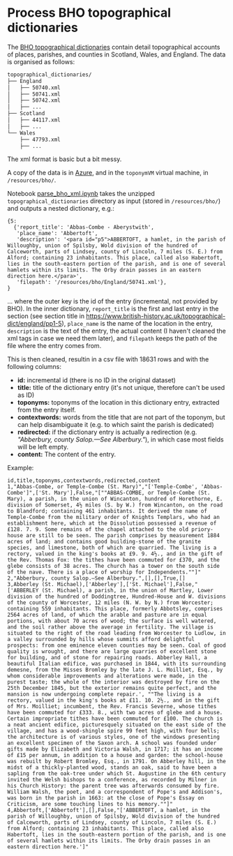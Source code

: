 # Process BHO topographical dictionaries

The [BHO topographical dictionaries](https://www.british-history.ac.uk/search/series/topographical-dict) contain detail topographical accounts of places, parishes, and counties in Scotland, Wales, and England. The data is organised as follows:
```bash
topographical_dictionaries/
├── England
│   ├── 50740.xml
│   ├── 50741.xml
│   ├── 50742.xml
│   ├── ...
├── Scotland
│   ├── 44117.xml
│   ├── ...
└── Wales
    ├── 47793.xml
    ├── ...
```
The xml format is basic but a bit messy.

A copy of the data is in [Azure](https://lwmincomingbho.blob.core.windows.net/topodictionariesbho/topographical%20dictionaries.zip), and in the `toponymVM` virtual machine, in `/resources/bho/`.

Notebook [parse_bho_xml.ipynb](https://github.com/Living-with-machines/PlaceLinking/blob/dev/bho/parse_bho_xml.ipynb) takes the unzipped `topographical_dictionaries` directory as input (stored in `/resources/bho/`) and outputs a nested dictionary, e.g.:
```
{5:
  {'report_title': 'Abbas-Combe - Aberystwith',
   'place_name': 'Abbertoft',
   'description': '<para id="p5">ABBERTOFT, a hamlet, in the parish of Willoughby, union of Spilsby, Wold division of the hundred of Calceworth, parts of Lindsey, county of Lincoln, 7 miles (S. E.) from Alford; containing 23 inhabitants. This place, called also Habertoft, lies in the south-eastern portion of the parish, and is one of several hamlets within its limits. The Orby drain passes in an eastern direction here.</para>',
   'filepath': '/resources/bho/England/50741.xml'},
}
```
... where the outer key is the id of the entry (incremental, not provided by BHO). In the inner dictionary, `report_title` is the first and last entry in the section (see section title in https://www.british-history.ac.uk/topographical-dict/england/pp1-5), `place_name` is the name of the location in the entry, `description` is the text of the entry, the actual content (I haven't cleaned the xml tags in case we need them later), and `filepath` keeps the path of the file where the entry comes from.

This is then cleaned, resultin in a csv file with 18631 rows and with the following columns:
* **id:** incremental id (there is no ID in the original dataset)
* **title:** title of the dictionary entry (it's not unique, therefore can't be used as ID)
* **toponyms:** toponyms of the location in this dictionary entry, extracted from the entry itself.
* **contextwords:** words from the title that are not part of the toponym, but can help disambiguate it (e.g. to which saint the parish is dedicated)
* **redirected:** if the dictionary entry is actually a redirection (e.g. _"Abberbury, county Salop.—See Alberbury."_), in which case most fields will be left empty.
* **content:** The content of the entry.

Example:
```
id,title,toponyms,contextwords,redirected,content
1,"Abbas-Combe, or Temple-Combe (St. Mary)","['Temple-Combe', 'Abbas-Combe']",['St. Mary'],False,"[""ABBAS-COMBE, or Temple-Combe (St. Mary), a parish, in the union of Wincanton, hundred of Horethorne, E. division of Somerset, 4½ miles (S. by W.) from Wincanton, on the road to Blandford; containing 461 inhabitants. It derived the name of Temple-Combe from the military order of Knights Templars, who had an establishment here, which at the Dissolution possessed a revenue of £128. 7. 9. Some remains of the chapel attached to the old priory-house are still to be seen. The parish comprises by measurement 1884 acres of land; and contains good building-stone of the granite species, and limestone, both of which are quarried. The living is a rectory, valued in the king's books at £9. 9. 4½., and in the gift of the Rev. Thomas Fox: the tithes have been commuted for £370, and the glebe consists of 38 acres. The church has a tower on the south side of the nave. There is a place of worship for Independents.""]"
2,"Abberbury, county Salop.—See Alberbury.",[],[],True,[]
3,Abberley (St. Michael),['Abberley'],['St. Michael'],False,"['ABBERLEY (St. Michael), a parish, in the union of Martley, Lower division of the hundred of Doddingtree, Hundred-House and W. divisions of the county of Worcester, 12 miles (N. W. by N.) from Worcester; containing 559 inhabitants. This place, formerly Abbotsley, comprises 2564 acres of land, of which the arable and pasture are in equal portions, with about 70 acres of wood; the surface is well watered, and the soil rather above the average in fertility. The village is situated to the right of the road leading from Worcester to Ludlow, in a valley surrounded by hills whose summits afford delightful prospects: from one eminence eleven counties may be seen. Coal of good quality is wrought, and there are large quarries of excellent stone for building, and of stone for repairing roads. Abberley Hall, a beautiful Italian edifice, was purchased in 1844, with its surrounding demesne, from the Misses Bromley by the late J. L. Moilliet, Esq., by whom considerable improvements and alterations were made, in the purest taste; the whole of the interior was destroyed by fire on the 25th December 1845, but the exterior remains quite perfect, and the mansion is now undergoing complete repair.', ""The living is a rectory, valued in the king's books at £11. 10. 2½., and in the gift of Mrs. Moilliet; incumbent, the Rev. Francis Severne, whose tithes have been commuted for £333. 8., with two acres of glebe and a house. Certain impropriate tithes have been commuted for £100. The church is a neat ancient edifice, picturesquely situated on the east side of the village, and has a wood-shingle spire 99 feet high, with four bells; the architecture is of various styles, one of the windows presenting an excellent specimen of the Saxon arch. A school was founded under gifts made by Elizabeth and Victoria Walsh, in 1717; it has an income of £15 per annum, in addition to a house and garden: the school-house was rebuilt by Robert Bromley, Esq., in 1791. On Abberley hill, in the midst of a thickly-planted wood, stands an oak, said to have been a sapling from the oak-tree under which St. Augustine in the 6th century invited the Welsh bishops to a conference, as recorded by Milner in his Church History: the parent tree was afterwards consumed by fire. William Walsh, the poet, and a correspondent of Pope's and Addison's, was born in the parish in 1663: at the close of Pope's Essay on Criticism, are some touching lines to his memory.""]"
4,Abbertoft,['Abbertoft'],[],False,"['ABBERTOFT, a hamlet, in the parish of Willoughby, union of Spilsby, Wold division of the hundred of Calceworth, parts of Lindsey, county of Lincoln, 7 miles (S. E.) from Alford; containing 23 inhabitants. This place, called also Habertoft, lies in the south-eastern portion of the parish, and is one of several hamlets within its limits. The Orby drain passes in an eastern direction here.']"
```